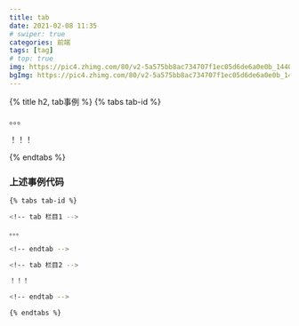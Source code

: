```yaml
---
title: tab
date: 2021-02-08 11:35
# swiper: true
categories: 前端
tags: [tag]
# top: true
img: https://pic4.zhimg.com/80/v2-5a575bb8ac734707f1ec05d6de6a0e0b_1440w.jpg
bgImg: https://pic4.zhimg.com/80/v2-5a575bb8ac734707f1ec05d6de6a0e0b_1440w.jpg
---
```

{% title h2, tab事例 %}
{% tabs tab-id %}

<!-- tab 栏目1 -->

。。。

<!-- endtab -->

<!-- tab 栏目2 -->

！！！

<!-- endtab -->

{% endtabs %}
### 上述事例代码
```bash
{% tabs tab-id %}

<!-- tab 栏目1 -->

。。。

<!-- endtab -->

<!-- tab 栏目2 -->

！！！

<!-- endtab -->

{% endtabs %}
```
